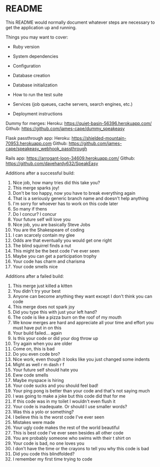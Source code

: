 # README

This README would normally document whatever steps are necessary to get the
application up and running.

Things you may want to cover:

* Ruby version

* System dependencies

* Configuration

* Database creation

* Database initialization

* How to run the test suite

* Services (job queues, cache servers, search engines, etc.)

* Deployment instructions

Dummy for merges:
Heroku: https://quiet-basin-56396.herokuapp.com/
Github: https://github.com/james-cape/dummy_speakeasy

Flask passthrough app:
Heroku: https://shielded-mountain-70953.herokuapp.com
Github: https://github.com/james-cape/speakeasy_webhook_passthrough

Rails app: https://arrogant-loon-34609.herokuapp.com/
Github: https://github.com/davehardy632/SpeakEasy

Additions after a successful build:
1. Nice job, how many tries did this take you?
1. This merge sparks joy!
1. Don't be too happy, now you have to break everything again
1. That is a seriously generic branch name and doesn't help anything
1. I'm sorry for whoever has to work on this code later
1. So many if thens
1. Do I concur? I concur
1. Your future self will love you
1. Nice job, you are basically Steve Jobs
1. You are the Shakespeare of coding
1. I can scarcely contain my glee
1. Odds are that eventually you would get one right
1. The blind squirrel finds a nut
1. This might be the best code I've ever seen
1. Maybe you can get a participation trophy
1. Your code has charm and charisma
1. Your code smells nice



Additions after a failed build:
1. This merge just killed a kitten
1. You didn't try your best
1. Anyone can become anything they want except I don't think you can code
1. This merge does not spark joy
1. Did you type this with just your left hand?
1. The code is like a pizza burn on the roof of my mouth
1. We know merges are hard and appreciate all your time and effort you must have put in on this
1. Your build failed... again
1. Is this your code or did your dog throw up
1. Try again when you are older
1. Come on, this is bad
1. Do you even code bro?
1. Nice work, even though it looks like you just changed some indents
1. Might as well r m dash r f
1. Your future self should hate you
1. Eww code smells
1. Maybe myspace is hiring
1. Your code sucks and you should feel bad!
1. Your ping pong is better than your code and that's not saying much
1. I was going to make a joke but this code did that for me
1. If this code was in my toilet I wouldn't even flush it
1. Your code is inadequate. Or should I use smaller words?
1. Was this a yolo or something?
1. I believe this is the worst code I've ever seen
1. Mistakes were made
1. Your ugly code makes the rest of the world beautiful
1. This is best code I've ever seen besides all other code
1. You are probably someone who swims with their t shirt on
1. Your code is bad, no one loves you
1. I don't have the time or the crayons to tell you why this code is bad
1. Did you code this blindfolded?
1. I remember my first time trying to code
